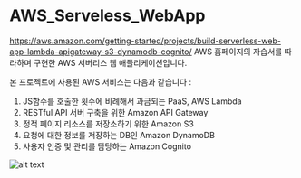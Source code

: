 # AWS_Serveless_WebApp

https://aws.amazon.com/getting-started/projects/build-serverless-web-app-lambda-apigateway-s3-dynamodb-cognito/
AWS 홈페이지의 자습서를 따라하며 구현한 AWS 서버리스 웹 애플리케이션입니다.

본 프로젝트에 사용된 AWS 서비스는 다음과 같습니다 :

1. JS함수를 호출한 횟수에 비례해서 과금되는 PaaS, AWS Lambda
2. RESTful API 서버 구축을 위한 Amazon API Gateway
3. 정적 페이지 리소스를 저장소하기 위한 Amazon S3
4. 요청에 대한 정보를 저장하는 DB인 Amazon DynamoDB
5. 사용자 인증 및 관리를 담당하는 Amazon Cognito

![alt text](https://github.com/dabitk/portfolio/blob/master/serverlessApp "app")
